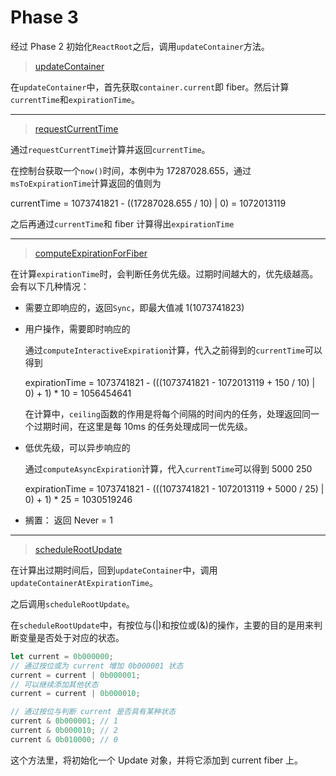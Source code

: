 # Phase 3

经过 Phase 2 初始化`ReactRoot`之后，调用`updateContainer`方法。

> [updateContainer](../ReactFiberReconciler.md#updateContainer)

在`updateContainer`中，首先获取`container.current`即 fiber。然后计算`currentTime`和`expirationTime`。

---

> [requestCurrentTime](../ReactFiberWorkLoop.md#requestCurrentTime)

通过`requestCurrentTime`计算并返回`currentTime`。

在控制台获取一个`now()`时间，本例中为 17287028.655，通过`msToExpirationTime`计算返回的值则为

currentTime = 1073741821 - ((17287028.655 / 10) | 0) = 1072013119

之后再通过`currentTime`和 fiber 计算得出`expirationTime`

---

> [computeExpirationForFiber](../ReactFiberWorkLoop.md#computeExpirationForFiber)

在计算`expirationTime`时，会判断任务优先级。过期时间越大的，优先级越高。会有以下几种情况：

- 需要立即响应的，返回`Sync`，即最大值减 1(1073741823)
- 用户操作，需要即时响应的

  通过`computeInteractiveExpiration`计算，代入之前得到的`currentTime`可以得到

  expirationTime = 1073741821 - (((1073741821 - 1072013119 + 150 / 10) | 0) + 1) \* 10 = 1056454641

  在计算中，`ceiling`函数的作用是将每个间隔的时间内的任务，处理返回同一个过期时间，在这里是每 10ms 的任务处理成同一优先级。

- 低优先级，可以异步响应的

  通过`computeAsyncExpiration`计算，代入`currentTime`可以得到 5000 250

  expirationTime = 1073741821 - (((1073741821 - 1072013119 + 5000 / 25) | 0) + 1) \* 25 = 1030519246

- 搁置： 返回 Never = 1

---

> [scheduleRootUpdate](../ReactFiberReconciler.md#scheduleRootUpdate)

在计算出过期时间后，回到`updateContainer`中，调用`updateContainerAtExpirationTime`。

之后调用`scheduleRootUpdate`。

在`scheduleRootUpdate`中，有按位与(|)和按位或(&)的操作，主要的目的是用来判断变量是否处于对应的状态。

```javascript
let current = 0b000000;
// 通过按位或为 current 增加 0b000001 状态
current = current | 0b000001;
// 可以继续添加其他状态
current = current | 0b000010;

// 通过按位与判断 current 是否具有某种状态
current & 0b000001; // 1
current & 0b000010; // 2
current & 0b010000; // 0
```

这个方法里，将初始化一个 Update 对象，并将它添加到 current fiber 上。

